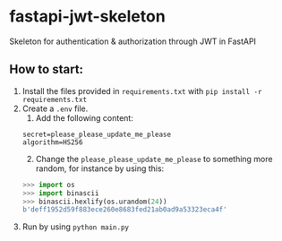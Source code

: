 # fastapi-jwt-skeleton
Skeleton for authentication &amp; authorization through JWT in FastAPI

##  How to start:
1. Install the files provided in `requirements.txt` with `pip install -r requirements.txt`
2. Create a `.env` file.
    1. Add the following content:
    ```env
   secret=please_please_update_me_please
   algorithm=HS256
   ```
   2. Change the `please_please_update_me_please` to something more random, for instance by using this:
   ```python
   >>> import os
   >>> import binascii
   >>> binascii.hexlify(os.urandom(24))
   b'deff1952d59f883ece260e8683fed21ab0ad9a53323eca4f'
   ```
3. Run by using `python main.py`
   
